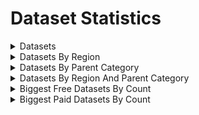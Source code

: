 # Dataset Statistics



<details>
<summary>Datasets</summary>
<table border="1">
<tr>
<td valign="top" colspan="3">
<h3>Total:</h3>
</td>
<tr>
<td valign="top">

|         |      datasets |       records |
| ------- | ------------- | ------------- |
| free    |           999 | 1,628,135,845 |
| paid    |         1,637 | 2,037,456,669 |
| unknown |            17 |       948,370 |

</td>
<td valign="top">

```mermaid
pie
title Datasets
  "Free": 37.65548435733132
  "Paid": 61.70373162457595
  "Unknown": 0.6407840180927252
```
</td>
<td valign="top">

```mermaid
pie
title Records
  "Free": 44.40522815673041
  "Paid": 55.568906319605624
  "Unknown": 0.02586552366396578
```
</td>
</tr>
</table>
</details>



<details>
<summary>Datasets By Region</summary>
<table border="1">
<tr>
<td valign="top" colspan="3">
<h2>Total</h2>
</td>
</tr>
<tr>
<td valign="top">

| title         |      datasets |       records |
| ------------- | ------------- | ------------- |
| Americas      |         1,042 | 1,643,914,473 |
| Asia          |             4 |     6,235,968 |
| Australasia   |           337 |    83,649,595 |
| Europe        |            48 |   115,165,976 |
| Great Britain |           984 | 1,649,254,268 |
| Ireland       |           237 |   168,318,802 |
| None          |             1 |         1,802 |

</td>
<td valign="top">

```mermaid
pie
title Datasets
  "Americas": 39.27629099133057
  "Asia": 0.15077271013946475
  "Australasia": 12.702600829249905
  "Europe": 1.8092725216735772
  "Great Britain": 37.09008669430833
  "Ireland": 8.933283075763288
  "None": 0.03769317753486619
```
</td>
<td valign="top">

```mermaid
pie
title Records
  "Americas": 44.83556913748572
  "Asia": 0.1700776889523428
  "Australasia": 2.281430853942716
  "Europe": 3.1409980044831816
  "Great Britain": 44.981204906155355
  "Ireland": 4.590670261840179
  "None": 0.00004914714050683418
```
</td>
</tr>
<tr>
<td valign="top" colspan="3">
<h3>Americas:</h3>
</td>
</tr>
<tr>
<td valign="top">

|         |      datasets |       records |
| ------- | ------------- | ------------- |
| free    |           458 |   820,160,980 |
| paid    |           568 |   822,818,041 |
| unknown |            16 |       935,452 |

</td>
<td valign="top">

```mermaid
pie
title Datasets
  "Free": 43.953934740882914
  "Paid": 54.510556621881
  "Unknown": 1.5355086372360844
```
</td>
<td valign="top">

```mermaid
pie
title Records
  "Free": 49.89073297124016
  "Paid": 50.05236309516937
  "Unknown": 0.05690393359046727
```
</td>
</tr>
<tr>
<td valign="top" colspan="3">
<h3>Asia:</h3>
</td>
</tr>
<tr>
<td valign="top">

|         |      datasets |       records |
| ------- | ------------- | ------------- |
| free    |             4 |     6,235,968 |
| paid    |             0 |             0 |
| unknown |             0 |             0 |

</td>
<td valign="top">

```mermaid
pie
title Datasets
  "Free": 100
  "Paid": 0
  "Unknown": 0
```
</td>
<td valign="top">

```mermaid
pie
title Records
  "Free": 100
  "Paid": 0
  "Unknown": 0
```
</td>
</tr>
<tr>
<td valign="top" colspan="3">
<h3>Australasia:</h3>
</td>
</tr>
<tr>
<td valign="top">

|         |      datasets |       records |
| ------- | ------------- | ------------- |
| free    |            56 |    17,304,163 |
| paid    |           281 |    66,345,432 |
| unknown |             0 |             0 |

</td>
<td valign="top">

```mermaid
pie
title Datasets
  "Free": 16.61721068249258
  "Paid": 83.38278931750742
  "Unknown": 0
```
</td>
<td valign="top">

```mermaid
pie
title Records
  "Free": 20.68648748389039
  "Paid": 79.31351251610961
  "Unknown": 0
```
</td>
</tr>
<tr>
<td valign="top" colspan="3">
<h3>Europe:</h3>
</td>
</tr>
<tr>
<td valign="top">

|         |      datasets |       records |
| ------- | ------------- | ------------- |
| free    |            34 |   108,021,434 |
| paid    |            14 |     7,144,542 |
| unknown |             0 |             0 |

</td>
<td valign="top">

```mermaid
pie
title Datasets
  "Free": 70.83333333333334
  "Paid": 29.166666666666668
  "Unknown": 0
```
</td>
<td valign="top">

```mermaid
pie
title Records
  "Free": 93.79630838191308
  "Paid": 6.203691618086926
  "Unknown": 0
```
</td>
</tr>
<tr>
<td valign="top" colspan="3">
<h3>Great Britain:</h3>
</td>
</tr>
<tr>
<td valign="top">

|         |      datasets |       records |
| ------- | ------------- | ------------- |
| free    |           377 |   571,090,082 |
| paid    |           606 | 1,078,151,268 |
| unknown |             1 |        12,918 |

</td>
<td valign="top">

```mermaid
pie
title Datasets
  "Free": 38.3130081300813
  "Paid": 61.58536585365854
  "Unknown": 0.10162601626016261
```
</td>
<td valign="top">

```mermaid
pie
title Records
  "Free": 34.627170175072116
  "Paid": 65.37204656183432
  "Unknown": 0.0007832630935474407
```
</td>
</tr>
<tr>
<td valign="top" colspan="3">
<h3>Ireland:</h3>
</td>
</tr>
<tr>
<td valign="top">

|         |      datasets |       records |
| ------- | ------------- | ------------- |
| free    |            70 |   105,323,218 |
| paid    |           167 |    62,995,584 |
| unknown |             0 |             0 |

</td>
<td valign="top">

```mermaid
pie
title Datasets
  "Free": 29.535864978902953
  "Paid": 70.46413502109705
  "Unknown": 0
```
</td>
<td valign="top">

```mermaid
pie
title Records
  "Free": 62.57364997167696
  "Paid": 37.42635002832304
  "Unknown": 0
```
</td>
</tr>
<tr>
<td valign="top" colspan="3">
<h3>None:</h3>
</td>
</tr>
<tr>
<td valign="top">

|         |      datasets |       records |
| ------- | ------------- | ------------- |
| free    |             0 |             0 |
| paid    |             1 |         1,802 |
| unknown |             0 |             0 |

</td>
<td valign="top">

```mermaid
pie
title Datasets
  "Free": 0
  "Paid": 100
  "Unknown": 0
```
</td>
<td valign="top">

```mermaid
pie
title Records
  "Free": 0
  "Paid": 100
  "Unknown": 0
```
</td>
</tr>
</table>
</details>



<details>
<summary>Datasets By Parent Category</summary>
<table border="1">
<tr>
<td valign="top" colspan="3">
<h2>Total</h2>
</td>
</tr>
<tr>
<td valign="top">

| title                                    |      datasets |       records |
| ---------------------------------------- | ------------- | ------------- |
| Armed Forces & Conflict                  |           354 |   116,956,446 |
| Census, Land & Surveys                   |           260 | 1,440,926,235 |
| Churches & Religion                      |            30 |     3,901,200 |
| Education & Work                         |           152 |    28,044,720 |
| Institutions & Organisations             |           182 |    70,579,417 |
| Life Events (bmds)                       |           998 | 1,556,921,957 |
| Newspapers, Directories & Social History |           581 |   181,541,661 |
| Travel & Migration                       |            96 |   267,669,248 |

</td>
<td valign="top">

```mermaid
pie
title Datasets
  "Armed Forces & Conflict": 13.343384847342632
  "Census, Land & Surveys": 9.80022615906521
  "Churches & Religion": 1.1307953260459858
  "Education & Work": 5.729362985299661
  "Institutions & Organisations": 6.860158311345646
  "Life Events (bmds)": 37.617791179796455
  "Newspapers, Directories & Social History": 21.899736147757256
  "Travel & Migration": 3.6185450433471544
```
</td>
<td valign="top">

```mermaid
pie
title Records
  "Armed Forces & Conflict": 3.1898306796570277
  "Census, Land & Surveys": 39.299336365998094
  "Churches & Religion": 0.10640001362112181
  "Education & Work": 0.7648822387984587
  "Institutions & Organisations": 1.9249592254103447
  "Life Events (bmds)": 42.46296458315996
  "Newspapers, Directories & Social History": 4.951306060494484
  "Travel & Migration": 7.300320832860513
```
</td>
</tr>
<tr>
<td valign="top" colspan="3">
<h3>Armed Forces & Conflict:</h3>
</td>
</tr>
<tr>
<td valign="top">

|         |      datasets |       records |
| ------- | ------------- | ------------- |
| free    |            92 |    18,975,797 |
| paid    |           261 |    97,926,080 |
| unknown |             1 |        54,569 |

</td>
<td valign="top">

```mermaid
pie
title Datasets
  "Free": 25.98870056497175
  "Paid": 73.72881355932203
  "Unknown": 0.2824858757062147
```
</td>
<td valign="top">

```mermaid
pie
title Records
  "Free": 16.224669651812093
  "Paid": 83.72867280867956
  "Unknown": 0.04665753950833971
```
</td>
</tr>
<tr>
<td valign="top" colspan="3">
<h3>Census, Land & Surveys:</h3>
</td>
</tr>
<tr>
<td valign="top">

|         |      datasets |       records |
| ------- | ------------- | ------------- |
| free    |            91 |   244,260,599 |
| paid    |           166 | 1,196,617,409 |
| unknown |             3 |        48,227 |

</td>
<td valign="top">

```mermaid
pie
title Datasets
  "Free": 35
  "Paid": 63.84615384615384
  "Unknown": 1.153846153846154
```
</td>
<td valign="top">

```mermaid
pie
title Records
  "Free": 16.951637985826526
  "Paid": 83.04501506976865
  "Unknown": 0.003346944404825831
```
</td>
</tr>
<tr>
<td valign="top" colspan="3">
<h3>Churches & Religion:</h3>
</td>
</tr>
<tr>
<td valign="top">

|         |      datasets |       records |
| ------- | ------------- | ------------- |
| free    |             5 |       772,740 |
| paid    |            25 |     3,128,460 |
| unknown |             0 |             0 |

</td>
<td valign="top">

```mermaid
pie
title Datasets
  "Free": 16.666666666666664
  "Paid": 83.33333333333334
  "Unknown": 0
```
</td>
<td valign="top">

```mermaid
pie
title Records
  "Free": 19.807751461088895
  "Paid": 80.1922485389111
  "Unknown": 0
```
</td>
</tr>
<tr>
<td valign="top" colspan="3">
<h3>Education & Work:</h3>
</td>
</tr>
<tr>
<td valign="top">

|         |      datasets |       records |
| ------- | ------------- | ------------- |
| free    |            27 |     3,777,244 |
| paid    |           125 |    24,267,476 |
| unknown |             0 |             0 |

</td>
<td valign="top">

```mermaid
pie
title Datasets
  "Free": 17.763157894736842
  "Paid": 82.23684210526315
  "Unknown": 0
```
</td>
<td valign="top">

```mermaid
pie
title Records
  "Free": 13.468645791435963
  "Paid": 86.53135420856404
  "Unknown": 0
```
</td>
</tr>
<tr>
<td valign="top" colspan="3">
<h3>Institutions & Organisations:</h3>
</td>
</tr>
<tr>
<td valign="top">

|         |      datasets |       records |
| ------- | ------------- | ------------- |
| free    |            49 |     8,132,750 |
| paid    |           131 |    62,421,906 |
| unknown |             2 |        24,761 |

</td>
<td valign="top">

```mermaid
pie
title Datasets
  "Free": 26.923076923076923
  "Paid": 71.97802197802197
  "Unknown": 1.098901098901099
```
</td>
<td valign="top">

```mermaid
pie
title Records
  "Free": 11.522835333139689
  "Paid": 88.44208220082066
  "Unknown": 0.03508246603963872
```
</td>
</tr>
<tr>
<td valign="top" colspan="3">
<h3>Life Events (bmds):</h3>
</td>
</tr>
<tr>
<td valign="top">

|         |      datasets |       records |
| ------- | ------------- | ------------- |
| free    |           630 | 1,266,473,052 |
| paid    |           359 |   289,715,528 |
| unknown |             9 |       733,377 |

</td>
<td valign="top">

```mermaid
pie
title Datasets
  "Free": 63.126252505010015
  "Paid": 35.97194388777555
  "Unknown": 0.9018036072144289
```
</td>
<td valign="top">

```mermaid
pie
title Records
  "Free": 81.34467153641664
  "Paid": 18.608224175747814
  "Unknown": 0.047104287835539854
```
</td>
</tr>
<tr>
<td valign="top" colspan="3">
<h3>Newspapers, Directories & Social History:</h3>
</td>
</tr>
<tr>
<td valign="top">

|         |      datasets |       records |
| ------- | ------------- | ------------- |
| free    |            76 |    16,143,684 |
| paid    |           504 |   165,350,290 |
| unknown |             1 |        47,687 |

</td>
<td valign="top">

```mermaid
pie
title Datasets
  "Free": 13.080895008605854
  "Paid": 86.74698795180723
  "Unknown": 0.17211703958691912
```
</td>
<td valign="top">

```mermaid
pie
title Records
  "Free": 8.892550564467955
  "Paid": 91.08118163576789
  "Unknown": 0.026267799764154408
```
</td>
</tr>
<tr>
<td valign="top" colspan="3">
<h3>Travel & Migration:</h3>
</td>
</tr>
<tr>
<td valign="top">

|         |      datasets |       records |
| ------- | ------------- | ------------- |
| free    |            29 |    69,599,979 |
| paid    |            66 |   198,029,520 |
| unknown |             1 |        39,749 |

</td>
<td valign="top">

```mermaid
pie
title Datasets
  "Free": 30.208333333333332
  "Paid": 68.75
  "Unknown": 1.0416666666666665
```
</td>
<td valign="top">

```mermaid
pie
title Records
  "Free": 26.002232053194245
  "Paid": 73.98291790321763
  "Unknown": 0.014850043588122608
```
</td>
</tr>
</table>
</details>



<details>
<summary>Datasets By Region And Parent Category</summary>
<table border="1">
<tr>
<td valign="top" colspan="3">
<h2>Total</h2>
</td>
</tr>
<tr>
<td valign="top">

| title                                                   |      datasets |       records |
| ------------------------------------------------------- | ------------- | ------------- |
| Americas: Armed Forces & Conflict                       |           108 |    70,170,528 |
| Americas: Census, Land & Surveys                        |           111 |   743,971,935 |
| Americas: Churches & Religion                           |             9 |     1,146,392 |
| Americas: Education & Work                              |            23 |     1,203,542 |
| Americas: Institutions & Organisations                  |            42 |     5,217,702 |
| Americas: Life Events (bmds)                            |           339 |   654,407,651 |
| Americas: Newspapers, Directories & Social History      |           360 |    15,563,051 |
| Americas: Travel & Migration                            |            50 |   152,233,672 |
| Asia: Life Events (bmds)                                |             3 |     6,164,469 |
| Asia: Newspapers, Directories & Social History          |             1 |        71,499 |
| Australasia: Armed Forces & Conflict                    |            31 |     1,152,894 |
| Australasia: Census, Land & Surveys                     |            27 |    16,170,618 |
| Australasia: Churches & Religion                        |             7 |        20,929 |
| Australasia: Education & Work                           |            38 |     2,599,122 |
| Australasia: Institutions & Organisations               |            39 |     4,349,189 |
| Australasia: Life Events (bmds)                         |            97 |    29,551,534 |
| Australasia: Newspapers, Directories & Social History   |            69 |     2,135,395 |
| Australasia: Travel & Migration                         |            29 |    27,669,914 |
| Europe: Life Events (bmds)                              |            48 |   115,165,976 |
| Great Britain: Armed Forces & Conflict                  |           200 |    44,896,154 |
| Great Britain: Census, Land & Surveys                   |            95 |   664,676,099 |
| Great Britain: Churches & Religion                      |            10 |     1,196,982 |
| Great Britain: Education & Work                         |            76 |    22,392,838 |
| Great Britain: Institutions & Organisations             |            77 |    19,760,275 |
| Great Britain: Life Events (bmds)                       |           437 |   713,179,489 |
| Great Britain: Newspapers, Directories & Social History |            76 |   158,471,686 |
| Great Britain: Travel & Migration                       |            13 |    24,680,745 |
| Ireland: Armed Forces & Conflict                        |            14 |       735,068 |
| Ireland: Census, Land & Surveys                         |            27 |    16,107,583 |
| Ireland: Churches & Religion                            |             4 |     1,536,897 |
| Ireland: Education & Work                               |            15 |     1,849,218 |
| Ireland: Institutions & Organisations                   |            24 |    41,252,251 |
| Ireland: Life Events (bmds)                             |            74 |    38,452,838 |
| Ireland: Newspapers, Directories & Social History       |            75 |     5,300,030 |
| Ireland: Travel & Migration                             |             4 |    63,084,917 |
| None: Armed Forces & Conflict                           |             1 |         1,802 |

</td>
<td valign="top">

```mermaid
pie
title Datasets
  "Americas: Armed Forces & Conflict": 10.325047801147228
  "Americas: Census, Land & Surveys": 10.611854684512428
  "Americas: Churches & Religion": 0.8604206500956023
  "Americas: Education & Work": 2.198852772466539
  "Americas: Institutions & Organisations": 4.015296367112811
  "Americas: Life Events (bmds)": 32.409177820267686
  "Americas: Newspapers, Directories & Social History": 34.41682600382409
  "Americas: Travel & Migration": 4.780114722753346
  "Asia: Life Events (bmds)": 0.28680688336520077
  "Asia: Newspapers, Directories & Social History": 0.09560229445506692
```
</td>
<td valign="top">

```mermaid
pie
title Records
  "Americas: Armed Forces & Conflict": 4.252371556951879
  "Americas: Census, Land & Surveys": 45.085097486575165
  "Americas: Churches & Religion": 0.06947196882881057
  "Americas: Education & Work": 0.07293528941946936
  "Americas: Institutions & Organisations": 0.3161955340773684
  "Americas: Life Events (bmds)": 39.657453935134875
  "Americas: Newspapers, Directories & Social History": 0.9431292210283996
  "Americas: Travel & Migration": 9.225442009259808
  "Asia: Life Events (bmds)": 0.37357012105298104
  "Asia: Newspapers, Directories & Social History": 0.004332877671242582
```
</td>
</tr>
<tr>
<td valign="top" colspan="3">
<h3>Americas: Armed Forces & Conflict:</h3>
</td>
</tr>
<tr>
<td valign="top">

|         |      datasets |       records |
| ------- | ------------- | ------------- |
| free    |            42 |     4,532,416 |
| paid    |            65 |    65,583,543 |
| unknown |             1 |        54,569 |

</td>
<td valign="top">

```mermaid
pie
title Datasets
  "Free": 38.88888888888889
  "Paid": 60.18518518518518
  "Unknown": 0.9259259259259258
```
</td>
<td valign="top">

```mermaid
pie
title Records
  "Free": 6.459144785115484
  "Paid": 93.46308894811224
  "Unknown": 0.07776626677228365
```
</td>
</tr>
<tr>
<td valign="top" colspan="3">
<h3>Americas: Census, Land & Surveys:</h3>
</td>
</tr>
<tr>
<td valign="top">

|         |      datasets |       records |
| ------- | ------------- | ------------- |
| free    |            54 |   175,825,797 |
| paid    |            55 |   568,110,829 |
| unknown |             2 |        35,309 |

</td>
<td valign="top">

```mermaid
pie
title Datasets
  "Free": 48.64864864864865
  "Paid": 49.549549549549546
  "Unknown": 1.8018018018018018
```
</td>
<td valign="top">

```mermaid
pie
title Records
  "Free": 23.633391090216328
  "Paid": 76.36186289742234
  "Unknown": 0.0047460123613399475
```
</td>
</tr>
<tr>
<td valign="top" colspan="3">
<h3>Americas: Churches & Religion:</h3>
</td>
</tr>
<tr>
<td valign="top">

|         |      datasets |       records |
| ------- | ------------- | ------------- |
| free    |             3 |       714,205 |
| paid    |             6 |       432,187 |
| unknown |             0 |             0 |

</td>
<td valign="top">

```mermaid
pie
title Datasets
  "Free": 33.33333333333333
  "Paid": 66.66666666666666
  "Unknown": 0
```
</td>
<td valign="top">

```mermaid
pie
title Records
  "Free": 62.30024284886845
  "Paid": 37.69975715113155
  "Unknown": 0
```
</td>
</tr>
<tr>
<td valign="top" colspan="3">
<h3>Americas: Education & Work:</h3>
</td>
</tr>
<tr>
<td valign="top">

|         |      datasets |       records |
| ------- | ------------- | ------------- |
| free    |             8 |     1,202,296 |
| paid    |            15 |         1,246 |
| unknown |             0 |             0 |

</td>
<td valign="top">

```mermaid
pie
title Datasets
  "Free": 34.78260869565217
  "Paid": 65.21739130434783
  "Unknown": 0
```
</td>
<td valign="top">

```mermaid
pie
title Records
  "Free": 99.89647224608696
  "Paid": 0.10352775391303337
  "Unknown": 0
```
</td>
</tr>
<tr>
<td valign="top" colspan="3">
<h3>Americas: Institutions & Organisations:</h3>
</td>
</tr>
<tr>
<td valign="top">

|         |      datasets |       records |
| ------- | ------------- | ------------- |
| free    |            29 |     5,156,287 |
| paid    |            11 |        36,654 |
| unknown |             2 |        24,761 |

</td>
<td valign="top">

```mermaid
pie
title Datasets
  "Free": 69.04761904761905
  "Paid": 26.190476190476193
  "Unknown": 4.761904761904762
```
</td>
<td valign="top">

```mermaid
pie
title Records
  "Free": 98.82294926003823
  "Paid": 0.7024931665319329
  "Unknown": 0.47455757342983557
```
</td>
</tr>
<tr>
<td valign="top" colspan="3">
<h3>Americas: Life Events (bmds):</h3>
</td>
</tr>
<tr>
<td valign="top">

|         |      datasets |       records |
| ------- | ------------- | ------------- |
| free    |           256 |   612,563,372 |
| paid    |            74 |    41,110,902 |
| unknown |             9 |       733,377 |

</td>
<td valign="top">

```mermaid
pie
title Datasets
  "Free": 75.51622418879056
  "Paid": 21.828908554572273
  "Unknown": 2.6548672566371683
```
</td>
<td valign="top">

```mermaid
pie
title Records
  "Free": 93.60577784565052
  "Paid": 6.282154852129013
  "Unknown": 0.11206730222046257
```
</td>
</tr>
<tr>
<td valign="top" colspan="3">
<h3>Americas: Newspapers, Directories & Social History:</h3>
</td>
</tr>
<tr>
<td valign="top">

|         |      datasets |       records |
| ------- | ------------- | ------------- |
| free    |            49 |    13,731,838 |
| paid    |           310 |     1,783,526 |
| unknown |             1 |        47,687 |

</td>
<td valign="top">

```mermaid
pie
title Datasets
  "Free": 13.61111111111111
  "Paid": 86.11111111111111
  "Unknown": 0.2777777777777778
```
</td>
<td valign="top">

```mermaid
pie
title Records
  "Free": 88.23358607512112
  "Paid": 11.460002283613926
  "Unknown": 0.3064116412649422
```
</td>
</tr>
<tr>
<td valign="top" colspan="3">
<h3>Americas: Travel & Migration:</h3>
</td>
</tr>
<tr>
<td valign="top">

|         |      datasets |       records |
| ------- | ------------- | ------------- |
| free    |            17 |     6,434,769 |
| paid    |            32 |   145,759,154 |
| unknown |             1 |        39,749 |

</td>
<td valign="top">

```mermaid
pie
title Datasets
  "Free": 34
  "Paid": 64
  "Unknown": 2
```
</td>
<td valign="top">

```mermaid
pie
title Records
  "Free": 4.226902573827425
  "Paid": 95.7469869083891
  "Unknown": 0.026110517783476967
```
</td>
</tr>
<tr>
<td valign="top" colspan="3">
<h3>Asia: Life Events (bmds):</h3>
</td>
</tr>
<tr>
<td valign="top">

|         |      datasets |       records |
| ------- | ------------- | ------------- |
| free    |             3 |     6,164,469 |
| paid    |             0 |             0 |
| unknown |             0 |             0 |

</td>
<td valign="top">

```mermaid
pie
title Datasets
  "Free": 100
  "Paid": 0
  "Unknown": 0
```
</td>
<td valign="top">

```mermaid
pie
title Records
  "Free": 100
  "Paid": 0
  "Unknown": 0
```
</td>
</tr>
<tr>
<td valign="top" colspan="3">
<h3>Asia: Newspapers, Directories & Social History:</h3>
</td>
</tr>
<tr>
<td valign="top">

|         |      datasets |       records |
| ------- | ------------- | ------------- |
| free    |             1 |        71,499 |
| paid    |             0 |             0 |
| unknown |             0 |             0 |

</td>
<td valign="top">

```mermaid
pie
title Datasets
  "Free": 100
  "Paid": 0
  "Unknown": 0
```
</td>
<td valign="top">

```mermaid
pie
title Records
  "Free": 100
  "Paid": 0
  "Unknown": 0
```
</td>
</tr>
<tr>
<td valign="top" colspan="3">
<h3>Australasia: Armed Forces & Conflict:</h3>
</td>
</tr>
<tr>
<td valign="top">

|         |      datasets |       records |
| ------- | ------------- | ------------- |
| free    |             4 |       165,084 |
| paid    |            27 |       987,810 |
| unknown |             0 |             0 |

</td>
<td valign="top">

```mermaid
pie
title Datasets
  "Free": 12.903225806451612
  "Paid": 87.09677419354838
  "Unknown": 0
```
</td>
<td valign="top">

```mermaid
pie
title Records
  "Free": 14.31909611811667
  "Paid": 85.68090388188332
  "Unknown": 0
```
</td>
</tr>
<tr>
<td valign="top" colspan="3">
<h3>Australasia: Census, Land & Surveys:</h3>
</td>
</tr>
<tr>
<td valign="top">

|         |      datasets |       records |
| ------- | ------------- | ------------- |
| free    |             4 |        62,108 |
| paid    |            23 |    16,108,510 |
| unknown |             0 |             0 |

</td>
<td valign="top">

```mermaid
pie
title Datasets
  "Free": 14.814814814814813
  "Paid": 85.18518518518519
  "Unknown": 0
```
</td>
<td valign="top">

```mermaid
pie
title Records
  "Free": 0.38407932213846124
  "Paid": 99.61592067786154
  "Unknown": 0
```
</td>
</tr>
<tr>
<td valign="top" colspan="3">
<h3>Australasia: Churches & Religion:</h3>
</td>
</tr>
<tr>
<td valign="top">

|         |      datasets |       records |
| ------- | ------------- | ------------- |
| free    |             0 |             0 |
| paid    |             7 |        20,929 |
| unknown |             0 |             0 |

</td>
<td valign="top">

```mermaid
pie
title Datasets
  "Free": 0
  "Paid": 100
  "Unknown": 0
```
</td>
<td valign="top">

```mermaid
pie
title Records
  "Free": 0
  "Paid": 100
  "Unknown": 0
```
</td>
</tr>
<tr>
<td valign="top" colspan="3">
<h3>Australasia: Education & Work:</h3>
</td>
</tr>
<tr>
<td valign="top">

|         |      datasets |       records |
| ------- | ------------- | ------------- |
| free    |             3 |        45,922 |
| paid    |            35 |     2,553,200 |
| unknown |             0 |             0 |

</td>
<td valign="top">

```mermaid
pie
title Datasets
  "Free": 7.894736842105263
  "Paid": 92.10526315789474
  "Unknown": 0
```
</td>
<td valign="top">

```mermaid
pie
title Records
  "Free": 1.7668274132572461
  "Paid": 98.23317258674275
  "Unknown": 0
```
</td>
</tr>
<tr>
<td valign="top" colspan="3">
<h3>Australasia: Institutions & Organisations:</h3>
</td>
</tr>
<tr>
<td valign="top">

|         |      datasets |       records |
| ------- | ------------- | ------------- |
| free    |             4 |        60,997 |
| paid    |            35 |     4,288,192 |
| unknown |             0 |             0 |

</td>
<td valign="top">

```mermaid
pie
title Datasets
  "Free": 10.256410256410255
  "Paid": 89.74358974358975
  "Unknown": 0
```
</td>
<td valign="top">

```mermaid
pie
title Records
  "Free": 1.402491361033057
  "Paid": 98.59750863896694
  "Unknown": 0
```
</td>
</tr>
<tr>
<td valign="top" colspan="3">
<h3>Australasia: Life Events (bmds):</h3>
</td>
</tr>
<tr>
<td valign="top">

|         |      datasets |       records |
| ------- | ------------- | ------------- |
| free    |            31 |    16,885,647 |
| paid    |            66 |    12,665,887 |
| unknown |             0 |             0 |

</td>
<td valign="top">

```mermaid
pie
title Datasets
  "Free": 31.958762886597935
  "Paid": 68.04123711340206
  "Unknown": 0
```
</td>
<td valign="top">

```mermaid
pie
title Records
  "Free": 57.139663206654525
  "Paid": 42.86033679334548
  "Unknown": 0
```
</td>
</tr>
<tr>
<td valign="top" colspan="3">
<h3>Australasia: Newspapers, Directories & Social History:</h3>
</td>
</tr>
<tr>
<td valign="top">

|         |      datasets |       records |
| ------- | ------------- | ------------- |
| free    |             6 |        15,560 |
| paid    |            63 |     2,119,835 |
| unknown |             0 |             0 |

</td>
<td valign="top">

```mermaid
pie
title Datasets
  "Free": 8.695652173913043
  "Paid": 91.30434782608695
  "Unknown": 0
```
</td>
<td valign="top">

```mermaid
pie
title Records
  "Free": 0.7286708079769785
  "Paid": 99.27132919202302
  "Unknown": 0
```
</td>
</tr>
<tr>
<td valign="top" colspan="3">
<h3>Australasia: Travel & Migration:</h3>
</td>
</tr>
<tr>
<td valign="top">

|         |      datasets |       records |
| ------- | ------------- | ------------- |
| free    |             4 |        68,845 |
| paid    |            25 |    27,601,069 |
| unknown |             0 |             0 |

</td>
<td valign="top">

```mermaid
pie
title Datasets
  "Free": 13.793103448275861
  "Paid": 86.20689655172413
  "Unknown": 0
```
</td>
<td valign="top">

```mermaid
pie
title Records
  "Free": 0.2488081459161745
  "Paid": 99.75119185408381
  "Unknown": 0
```
</td>
</tr>
<tr>
<td valign="top" colspan="3">
<h3>Europe: Life Events (bmds):</h3>
</td>
</tr>
<tr>
<td valign="top">

|         |      datasets |       records |
| ------- | ------------- | ------------- |
| free    |            34 |   108,021,434 |
| paid    |            14 |     7,144,542 |
| unknown |             0 |             0 |

</td>
<td valign="top">

```mermaid
pie
title Datasets
  "Free": 70.83333333333334
  "Paid": 29.166666666666668
  "Unknown": 0
```
</td>
<td valign="top">

```mermaid
pie
title Records
  "Free": 93.79630838191308
  "Paid": 6.203691618086926
  "Unknown": 0
```
</td>
</tr>
<tr>
<td valign="top" colspan="3">
<h3>Great Britain: Armed Forces & Conflict:</h3>
</td>
</tr>
<tr>
<td valign="top">

|         |      datasets |       records |
| ------- | ------------- | ------------- |
| free    |            41 |    14,046,825 |
| paid    |           159 |    30,849,329 |
| unknown |             0 |             0 |

</td>
<td valign="top">

```mermaid
pie
title Datasets
  "Free": 20.5
  "Paid": 79.5
  "Unknown": 0
```
</td>
<td valign="top">

```mermaid
pie
title Records
  "Free": 31.287368178574944
  "Paid": 68.71263182142506
  "Unknown": 0
```
</td>
</tr>
<tr>
<td valign="top" colspan="3">
<h3>Great Britain: Census, Land & Surveys:</h3>
</td>
</tr>
<tr>
<td valign="top">

|         |      datasets |       records |
| ------- | ------------- | ------------- |
| free    |            24 |    56,517,433 |
| paid    |            70 |   608,145,748 |
| unknown |             1 |        12,918 |

</td>
<td valign="top">

```mermaid
pie
title Datasets
  "Free": 25.263157894736842
  "Paid": 73.68421052631578
  "Unknown": 1.0526315789473684
```
</td>
<td valign="top">

```mermaid
pie
title Records
  "Free": 8.503003656221434
  "Paid": 91.49505284076719
  "Unknown": 0.0019435030113817888
```
</td>
</tr>
<tr>
<td valign="top" colspan="3">
<h3>Great Britain: Churches & Religion:</h3>
</td>
</tr>
<tr>
<td valign="top">

|         |      datasets |       records |
| ------- | ------------- | ------------- |
| free    |             1 |         6,474 |
| paid    |             9 |     1,190,508 |
| unknown |             0 |             0 |

</td>
<td valign="top">

```mermaid
pie
title Datasets
  "Free": 10
  "Paid": 90
  "Unknown": 0
```
</td>
<td valign="top">

```mermaid
pie
title Records
  "Free": 0.5408602635628607
  "Paid": 99.45913973643714
  "Unknown": 0
```
</td>
</tr>
<tr>
<td valign="top" colspan="3">
<h3>Great Britain: Education & Work:</h3>
</td>
</tr>
<tr>
<td valign="top">

|         |      datasets |       records |
| ------- | ------------- | ------------- |
| free    |            14 |     1,696,148 |
| paid    |            62 |    20,696,690 |
| unknown |             0 |             0 |

</td>
<td valign="top">

```mermaid
pie
title Datasets
  "Free": 18.421052631578945
  "Paid": 81.57894736842105
  "Unknown": 0
```
</td>
<td valign="top">

```mermaid
pie
title Records
  "Free": 7.574511100379505
  "Paid": 92.42548889962049
  "Unknown": 0
```
</td>
</tr>
<tr>
<td valign="top" colspan="3">
<h3>Great Britain: Institutions & Organisations:</h3>
</td>
</tr>
<tr>
<td valign="top">

|         |      datasets |       records |
| ------- | ------------- | ------------- |
| free    |            12 |     2,547,088 |
| paid    |            65 |    17,213,187 |
| unknown |             0 |             0 |

</td>
<td valign="top">

```mermaid
pie
title Datasets
  "Free": 15.584415584415584
  "Paid": 84.4155844155844
  "Unknown": 0
```
</td>
<td valign="top">

```mermaid
pie
title Records
  "Free": 12.88994206811393
  "Paid": 87.11005793188606
  "Unknown": 0
```
</td>
</tr>
<tr>
<td valign="top" colspan="3">
<h3>Great Britain: Life Events (bmds):</h3>
</td>
</tr>
<tr>
<td valign="top">

|         |      datasets |       records |
| ------- | ------------- | ------------- |
| free    |           266 |   493,925,523 |
| paid    |           171 |   219,253,966 |
| unknown |             0 |             0 |

</td>
<td valign="top">

```mermaid
pie
title Datasets
  "Free": 60.86956521739131
  "Paid": 39.130434782608695
  "Unknown": 0
```
</td>
<td valign="top">

```mermaid
pie
title Records
  "Free": 69.25683234280451
  "Paid": 30.74316765719548
  "Unknown": 0
```
</td>
</tr>
<tr>
<td valign="top" colspan="3">
<h3>Great Britain: Newspapers, Directories & Social History:</h3>
</td>
</tr>
<tr>
<td valign="top">

|         |      datasets |       records |
| ------- | ------------- | ------------- |
| free    |            12 |     2,277,695 |
| paid    |            64 |   156,193,991 |
| unknown |             0 |             0 |

</td>
<td valign="top">

```mermaid
pie
title Datasets
  "Free": 15.789473684210526
  "Paid": 84.21052631578947
  "Unknown": 0
```
</td>
<td valign="top">

```mermaid
pie
title Records
  "Free": 1.4372882989330977
  "Paid": 98.5627117010669
  "Unknown": 0
```
</td>
</tr>
<tr>
<td valign="top" colspan="3">
<h3>Great Britain: Travel & Migration:</h3>
</td>
</tr>
<tr>
<td valign="top">

|         |      datasets |       records |
| ------- | ------------- | ------------- |
| free    |             7 |        72,896 |
| paid    |             6 |    24,607,849 |
| unknown |             0 |             0 |

</td>
<td valign="top">

```mermaid
pie
title Datasets
  "Free": 53.84615384615385
  "Paid": 46.15384615384615
  "Unknown": 0
```
</td>
<td valign="top">

```mermaid
pie
title Records
  "Free": 0.2953557520245033
  "Paid": 99.7046442479755
  "Unknown": 0
```
</td>
</tr>
<tr>
<td valign="top" colspan="3">
<h3>Ireland: Armed Forces & Conflict:</h3>
</td>
</tr>
<tr>
<td valign="top">

|         |      datasets |       records |
| ------- | ------------- | ------------- |
| free    |             5 |       231,472 |
| paid    |             9 |       503,596 |
| unknown |             0 |             0 |

</td>
<td valign="top">

```mermaid
pie
title Datasets
  "Free": 35.714285714285715
  "Paid": 64.28571428571429
  "Unknown": 0
```
</td>
<td valign="top">

```mermaid
pie
title Records
  "Free": 31.489875766595745
  "Paid": 68.51012423340426
  "Unknown": 0
```
</td>
</tr>
<tr>
<td valign="top" colspan="3">
<h3>Ireland: Census, Land & Surveys:</h3>
</td>
</tr>
<tr>
<td valign="top">

|         |      datasets |       records |
| ------- | ------------- | ------------- |
| free    |             9 |    11,855,261 |
| paid    |            18 |     4,252,322 |
| unknown |             0 |             0 |

</td>
<td valign="top">

```mermaid
pie
title Datasets
  "Free": 33.33333333333333
  "Paid": 66.66666666666666
  "Unknown": 0
```
</td>
<td valign="top">

```mermaid
pie
title Records
  "Free": 73.6004961141594
  "Paid": 26.399503885840602
  "Unknown": 0
```
</td>
</tr>
<tr>
<td valign="top" colspan="3">
<h3>Ireland: Churches & Religion:</h3>
</td>
</tr>
<tr>
<td valign="top">

|         |      datasets |       records |
| ------- | ------------- | ------------- |
| free    |             1 |        52,061 |
| paid    |             3 |     1,484,836 |
| unknown |             0 |             0 |

</td>
<td valign="top">

```mermaid
pie
title Datasets
  "Free": 25
  "Paid": 75
  "Unknown": 0
```
</td>
<td valign="top">

```mermaid
pie
title Records
  "Free": 3.387409826422981
  "Paid": 96.61259017357702
  "Unknown": 0
```
</td>
</tr>
<tr>
<td valign="top" colspan="3">
<h3>Ireland: Education & Work:</h3>
</td>
</tr>
<tr>
<td valign="top">

|         |      datasets |       records |
| ------- | ------------- | ------------- |
| free    |             2 |       832,878 |
| paid    |            13 |     1,016,340 |
| unknown |             0 |             0 |

</td>
<td valign="top">

```mermaid
pie
title Datasets
  "Free": 13.333333333333334
  "Paid": 86.66666666666667
  "Unknown": 0
```
</td>
<td valign="top">

```mermaid
pie
title Records
  "Free": 45.03947073844187
  "Paid": 54.960529261558136
  "Unknown": 0
```
</td>
</tr>
<tr>
<td valign="top" colspan="3">
<h3>Ireland: Institutions & Organisations:</h3>
</td>
</tr>
<tr>
<td valign="top">

|         |      datasets |       records |
| ------- | ------------- | ------------- |
| free    |             4 |       368,378 |
| paid    |            20 |    40,883,873 |
| unknown |             0 |             0 |

</td>
<td valign="top">

```mermaid
pie
title Datasets
  "Free": 16.666666666666664
  "Paid": 83.33333333333334
  "Unknown": 0
```
</td>
<td valign="top">

```mermaid
pie
title Records
  "Free": 0.8929888456268726
  "Paid": 99.10701115437313
  "Unknown": 0
```
</td>
</tr>
<tr>
<td valign="top" colspan="3">
<h3>Ireland: Life Events (bmds):</h3>
</td>
</tr>
<tr>
<td valign="top">

|         |      datasets |       records |
| ------- | ------------- | ------------- |
| free    |            40 |    28,912,607 |
| paid    |            34 |     9,540,231 |
| unknown |             0 |             0 |

</td>
<td valign="top">

```mermaid
pie
title Datasets
  "Free": 54.054054054054056
  "Paid": 45.94594594594595
  "Unknown": 0
```
</td>
<td valign="top">

```mermaid
pie
title Records
  "Free": 75.1897870321041
  "Paid": 24.810212967895893
  "Unknown": 0
```
</td>
</tr>
<tr>
<td valign="top" colspan="3">
<h3>Ireland: Newspapers, Directories & Social History:</h3>
</td>
</tr>
<tr>
<td valign="top">

|         |      datasets |       records |
| ------- | ------------- | ------------- |
| free    |             8 |        47,092 |
| paid    |            67 |     5,252,938 |
| unknown |             0 |             0 |

</td>
<td valign="top">

```mermaid
pie
title Datasets
  "Free": 10.666666666666668
  "Paid": 89.33333333333333
  "Unknown": 0
```
</td>
<td valign="top">

```mermaid
pie
title Records
  "Free": 0.8885232725097783
  "Paid": 99.11147672749023
  "Unknown": 0
```
</td>
</tr>
<tr>
<td valign="top" colspan="3">
<h3>Ireland: Travel & Migration:</h3>
</td>
</tr>
<tr>
<td valign="top">

|         |      datasets |       records |
| ------- | ------------- | ------------- |
| free    |             1 |    63,023,469 |
| paid    |             3 |        61,448 |
| unknown |             0 |             0 |

</td>
<td valign="top">

```mermaid
pie
title Datasets
  "Free": 25
  "Paid": 75
  "Unknown": 0
```
</td>
<td valign="top">

```mermaid
pie
title Records
  "Free": 99.90259478347257
  "Paid": 0.0974052165274308
  "Unknown": 0
```
</td>
</tr>
<tr>
<td valign="top" colspan="3">
<h3>None: Armed Forces & Conflict:</h3>
</td>
</tr>
<tr>
<td valign="top">

|         |      datasets |       records |
| ------- | ------------- | ------------- |
| free    |             0 |             0 |
| paid    |             1 |         1,802 |
| unknown |             0 |             0 |

</td>
<td valign="top">

```mermaid
pie
title Datasets
  "Free": 0
  "Paid": 100
  "Unknown": 0
```
</td>
<td valign="top">

```mermaid
pie
title Records
  "Free": 0
  "Paid": 100
  "Unknown": 0
```
</td>
</tr>
</table>
</details>



<details>
<summary>Biggest Free Datasets By Count</summary>
<table border="1">
<tr>
<td valign="top" colspan="3">
<tr>
<td valign="top" colspan="3">

| dataset                                         |         count |
| ----------------------------------------------- | ------------- |
| United States Marriages                         |   249,108,042 |
| England & Wales Births 1837-2006                |   133,086,909 |
| US Census 1940                                  |   132,843,607 |
| England & Wales Marriages 1837-2005             |    95,653,033 |
| Social Security Death Index                     |    86,128,596 |
| United States Obituary Notices                  |    79,079,230 |
| England Births & Baptisms 1538-1975             |    64,372,361 |
| British & Irish Roots Collection                |    63,023,469 |
| Mexico Baptism Index 1560-1950                  |    43,301,066 |
| Germany Birth And Baptism Index 1558-1898       |    37,607,429 |
| England Marriages 1538-1973                     |    31,631,839 |
| 1881 England, Wales & Scotland Census           |    29,840,169 |
| United States Billion Graves Index              |    21,782,954 |
| Germany Marriage Index 1558-1929                |    16,829,448 |
| California Births, 1970-1995                    |    13,425,340 |
| Mexico Marriage Index 1570-1950                 |    12,483,056 |
| Scotland, Parish Births & Baptisms 1564-1929    |    10,543,847 |
| Irish Births 1864-1958                          |     9,455,120 |
| Yorkshire Baptisms                              |     9,201,991 |
| Sweden Baptisms 1611-1920                       |     9,007,881 |
| California, Death Record Index, 1940-1997       |     8,361,920 |
| Spain Baptisms 1502-1940                        |     8,330,113 |
| Ireland Roman Catholic Parish Baptisms          |     7,396,885 |
| Norway Baptisms 1634-1927                       |     7,327,082 |
| Canada Census 1911                              |     7,157,334 |
| England, Boyd's Marriage Indexes, 1538-1850     |     7,113,964 |
| Texas Divorce Indexes                           |     7,004,626 |
| Scotland, Parish Marriages & Banns 1561-1893    |     5,875,752 |
| Canada Census 1901                              |     5,167,206 |
| Philippines Deaths & Burials 1726-1957          |     5,057,703 |
| Kentucky Birth Records                          |     5,043,126 |
| Finland Baptism Index 1657-1890                 |     4,758,185 |
| Irish Marriages 1845-1958                       |     4,567,394 |
| Canada Census 1891                              |     4,539,639 |
| Yorkshire Marriages                             |     4,470,512 |
| Ireland Census 1901                             |     4,398,289 |
| Ireland Census 1911                             |     4,390,240 |
| Spain Marriages 1565-1950                       |     4,275,076 |
| Canada Census 1881                              |     4,273,962 |
| Ohio Divorce Records, 1962-2011                 |     4,259,660 |
| Peru, Lima, Civil Registration Births 1874-1996 |     3,870,981 |
| Peru Baptisms 1556-1930                         |     3,699,733 |
| Norfolk Baptisms                                |     3,600,230 |
| Kent Baptisms                                   |     3,561,462 |
| Canada Census 1871                              |     3,292,788 |
| Denmark Marriages 1635-1916                     |     3,219,876 |
| Kent Marriages And Banns                        |     3,175,396 |
| United States, National Veterans Cemetery Index |     3,166,846 |
| Denmark Baptisms 1618-1923                      |     3,148,542 |
| Nicaragua Civil Registration 1809-2011          |     3,135,468 |

</td>
</tr>
</table>
</details>



<details>
<summary>Biggest Paid Datasets By Count</summary>
<table border="1">
<tr>
<td valign="top" colspan="3">
<tr>
<td valign="top" colspan="3">

| dataset                                                        |         count |
| -------------------------------------------------------------- | ------------- |
| England & Wales, Electoral Registers 1910-1932                 |   157,221,850 |
| Uk Electoral Registers & Companies House Directors             |   124,203,354 |
| US Census 1930                                                 |   123,501,733 |
| United States, Passenger And Crew Lists                        |   118,662,176 |
| People In The News                                             |   108,735,837 |
| US Census 1920                                                 |   107,126,219 |
| US Census 1910                                                 |    92,346,580 |
| England & Wales Deaths 1837-2007                               |    87,447,278 |
| US Census 1900                                                 |    76,220,436 |
| US Census 1880                                                 |    50,358,403 |
| 1939 Register                                                  |    42,068,042 |
| US Census 1870                                                 |    40,283,252 |
| 1921 Census Of England & Wales                                 |    38,446,328 |
| 1901 England, Wales & Scotland Census                          |    37,122,307 |
| London Gazette 1665-2018                                       |    36,367,371 |
| 1911 Census For England & Wales                                |    36,356,507 |
| 1891 England, Wales & Scotland Census                          |    33,072,423 |
| US Census 1860                                                 |    27,120,064 |
| 1871 England, Wales & Scotland Census                          |    26,158,765 |
| Australia, Inward, Outward & Coastal Passenger Lists 1826-1972 |    26,092,495 |
| World War I Draft Registration Cards                           |    25,053,463 |
| Passenger Lists Leaving Uk 1890-1960                           |    24,113,153 |
| England & Wales Government Probate Death Index 1858-2019       |    24,039,482 |
| Ireland, Petty Sessions Court Registers                        |    23,500,141 |
| 1861 England, Wales & Scotland Census                          |    22,611,963 |
| 1851 England, Wales & Scotland Census                          |    20,772,495 |
| US Census 1850                                                 |    20,459,086 |
| 1841 England, Wales & Scotland Census                          |    18,436,160 |
| National Burial Index For England & Wales                      |    17,117,324 |
| World War 2 Allies Collection                                  |    15,245,278 |
| England Deaths & Burials 1538-1991                             |    14,258,318 |
| Australia Electoral Rolls                                      |    12,638,655 |
| Westminster Rate Books 1634-1900                               |    10,026,831 |
| National School Admission Registers & Log-books 1870-1914      |     9,345,644 |
| Manchester Rate Books 1706-1900                                |     9,047,281 |
| World War Ii Army Enlistment Records                           |     8,952,155 |
| British Army Service Records                                   |     8,160,633 |
| United States Naturalization Petitions                         |     8,049,054 |
| U.s. Veteran's Gravesites                                      |     7,563,258 |
| Irish Deaths 1864 - 1958                                       |     7,461,718 |
| Ireland Dog Licence Registers                                  |     7,358,407 |
| England & Wales, Electoral Registers 1832-1932                 |     6,735,615 |
| Yorkshire Burials                                              |     6,674,955 |
| England & Wales, Crime, Prisons & Punishment, 1770-1935        |     6,636,593 |
| Civil War Soldiers, 1861-1865                                  |     6,270,047 |
| Britain, Campaign, Gallantry & Long Service Medals & Awards    |     6,257,697 |
| United States, Canadian Border Crossings                       |     6,150,580 |
| United States General Land Office Records 1796-2013            |     6,076,568 |
| Ohio Deaths, 1959-2012                                         |     5,479,865 |
| Kent Electoral Registers 1570-1907                             |     4,678,563 |

</td>
</tr>
</table>
</details>
